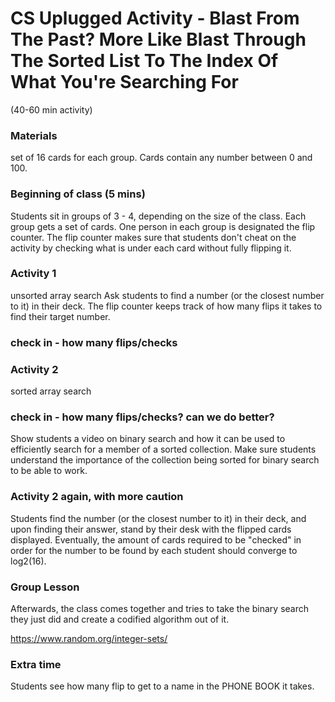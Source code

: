 # CS Uplugged Activity - Blast From The Past? More Like Blast Through The Sorted List To The Index Of What You're Searching For

(40-60 min activity)

### Materials
set of 16 cards for each group. Cards contain any number between 0 and 100. 

### Beginning of class (5 mins)
Students sit in groups of 3 - 4, depending on the size of the class. Each group gets a set of cards.
One person in each group is designated the flip counter. The flip counter makes sure that students don't cheat on the activity by checking what is under each card without fully flipping it. 

### Activity 1
unsorted array search
Ask students to find a number (or the closest number to it) in their deck. The flip counter keeps track of how many flips it takes to find their target number.

### check in - how many flips/checks

### Activity 2
sorted array search

### check in - how many flips/checks? can we do better?
Show students a video on binary search and how it can be used to efficiently search for a member of a sorted collection. 
Make sure students understand the importance of the collection being sorted for binary search to be able to work. 

### Activity 2 again, with more caution
Students find the number (or the closest number to it) in their deck, and upon finding their answer, stand by their desk with the flipped cards displayed. Eventually, the amount of cards required to be "checked" in order for the number to be found by each student should converge to log2(16). 

### Group Lesson
Afterwards, the class comes together and tries to take the binary search they just did and create a codified algorithm out of it.

https://www.random.org/integer-sets/

### Extra time
Students see how many flip to get to a name in the PHONE BOOK it takes. 
